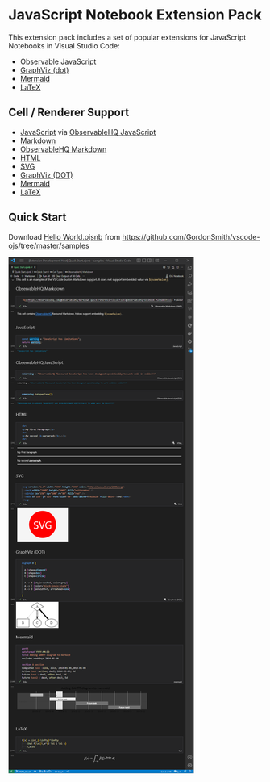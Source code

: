 # JavaScript Notebook Extension Pack

This extension pack includes a set of popular extensions for JavaScript Notebooks in Visual Studio Code:

- [Observable JavaScript](https://marketplace.visualstudio.com/items?itemName=GordonSmith.observable-js)
- [GraphViz (dot)](https://marketplace.visualstudio.com/items?itemName=joaompinto.vscode-graphviz)
- [Mermaid](https://marketplace.visualstudio.com/items?itemName=bpruitt-goddard.mermaid-markdown-syntax-highlighting)
- [LaTeX](https://marketplace.visualstudio.com/items?itemName=james-yu.latex-workshop)

## Cell / Renderer Support

- [JavaScript](https://www.javascript.com/) via [ObservableHQ JavaScript](https://observablehq.com/@observablehq/introduction-to-code?collection=@observablehq/notebook-fundamentals)
- [Markdown](https://www.markdownguide.org/)
- [ObservableHQ Markdown](https://observablehq.com/@observablehq/markdown-quick-reference?collection=@observablehq/notebook-fundamentals)
- [HTML](https://developer.mozilla.org/en-US/docs/Web/HTML)
- [SVG](https://developer.mozilla.org/en-US/docs/Web/SVG)
- [GraphViz (DOT)](https://graphviz.org/)
- [Mermaid](https://mermaid-js.github.io/mermaid/#/)
- [LaTeX](https://www.latex-project.org/about/)

## Quick Start

Download [Hello World.ojsnb](https://cdn.jsdelivr.net/gh/GordonSmith/vscode-ojs/samples/Quick%20Start.ojsnb) from https://github.com/GordonSmith/vscode-ojs/tree/master/samples

![quick_start](./ExtensionPack/quick_start.png)
